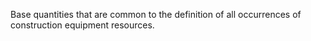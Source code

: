 Base quantities that are common to the definition of all occurrences of construction equipment resources.

<!-- end of short definition -->

